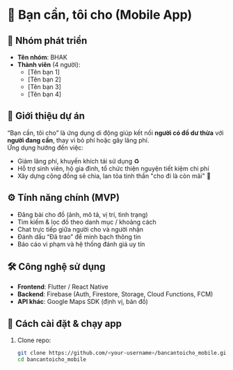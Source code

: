 # 📱 Bạn cần, tôi cho (Mobile App)

## 👥 Nhóm phát triển
- **Tên nhóm**: BHAK  
- **Thành viên** (4 người):
  - [Tên bạn 1]  
  - [Tên bạn 2]  
  - [Tên bạn 3]  
  - [Tên bạn 4]  

## 🌟 Giới thiệu dự án
“Bạn cần, tôi cho” là ứng dụng di động giúp kết nối **người có đồ dư thừa** với **người đang cần**, thay vì bỏ phí hoặc gây lãng phí.  
Ứng dụng hướng đến việc:
- Giảm lãng phí, khuyến khích tái sử dụng ♻️  
- Hỗ trợ sinh viên, hộ gia đình, tổ chức thiện nguyện tiết kiệm chi phí  
- Xây dựng cộng đồng sẻ chia, lan tỏa tinh thần "cho đi là còn mãi" 🤝  

## ⚙️ Tính năng chính (MVP)
- Đăng bài cho đồ (ảnh, mô tả, vị trí, tình trạng)  
- Tìm kiếm & lọc đồ theo danh mục / khoảng cách  
- Chat trực tiếp giữa người cho và người nhận  
- Đánh dấu “Đã trao” để minh bạch thông tin  
- Báo cáo vi phạm và hệ thống đánh giá uy tín  

## 🛠️ Công nghệ sử dụng
- **Frontend**: Flutter / React Native  
- **Backend**: Firebase (Auth, Firestore, Storage, Cloud Functions, FCM)  
- **API khác**: Google Maps SDK (định vị, bản đồ)  

## 🚀 Cách cài đặt & chạy app
1. Clone repo:
   ```bash
   git clone https://github.com/<your-username>/bancantoicho_mobile.git
   cd bancantoicho_mobile

